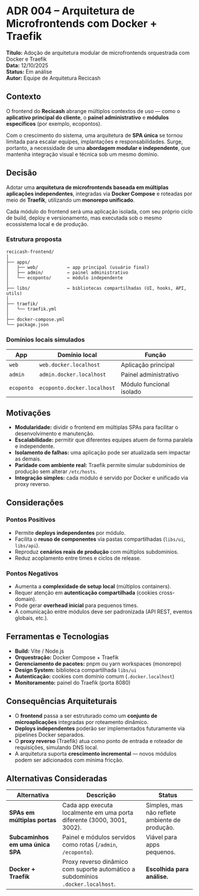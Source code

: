 # ADR 004 – Arquitetura de Microfrontends com Docker + Traefik

**Título:** Adoção de arquitetura modular de microfrontends orquestrada com Docker e Traefik </br>
**Data:** 12/10/2025 </br>
**Status:** Em análise </br>
**Autor:** Equipe de Arquitetura Recicash </br>

## Contexto

O frontend do **Recicash** abrange múltiplos contextos de uso — como o **aplicativo principal do cliente**, o **painel administrativo** e **módulos específicos** (por exemplo, ecopontos).

Com o crescimento do sistema, uma arquitetura de **SPA única** se tornou limitada para escalar equipes, implantações e responsabilidades. Surge, portanto, a necessidade de uma **abordagem modular e independente**, que mantenha integração visual e técnica sob um mesmo domínio.

## Decisão

Adotar uma **arquitetura de microfrontends baseada em múltiplas aplicações independentes**, integradas via **Docker Compose** e roteadas por meio de **Traefik**, utilizando um **monorepo unificado**.

Cada módulo do frontend será uma aplicação isolada, com seu próprio ciclo de build, deploy e versionamento, mas executada sob o mesmo ecossistema local e de produção.

### Estrutura proposta

```text
recicash-frontend/
│
├── apps/
│   ├── web/           ← app principal (usuário final)
│   ├── admin/         ← painel administrativo
│   └── ecoponto/      ← módulo independente
│
├── libs/              ← bibliotecas compartilhadas (UI, hooks, API, utils)
│
├── traefik/
│   └── traefik.yml
│
├── docker-compose.yml
└── package.json
```

### Domínios locais simulados

| App        | Domínio local               | Função                   |
| ---------- | --------------------------- | ------------------------ |
| `web`      | `web.docker.localhost`      | Aplicação principal      |
| `admin`    | `admin.docker.localhost`    | Painel administrativo    |
| `ecoponto` | `ecoponto.docker.localhost` | Módulo funcional isolado |

## Motivações

* **Modularidade:** dividir o frontend em múltiplas SPAs para facilitar o desenvolvimento e manutenção.
* **Escalabilidade:** permitir que diferentes equipes atuem de forma paralela e independente.
* **Isolamento de falhas:** uma aplicação pode ser atualizada sem impactar as demais.
* **Paridade com ambiente real:** Traefik permite simular subdomínios de produção sem alterar `/etc/hosts`.
* **Integração simples:** cada módulo é servido por Docker e unificado via proxy reverso.

## Considerações

### Pontos Positivos

* Permite **deploys independentes** por módulo.
* Facilita o **reuso de componentes** via pastas compartilhadas (`libs/ui`, `libs/api`).
* Reproduz **cenários reais de produção** com múltiplos subdomínios.
* Reduz acoplamento entre times e ciclos de release.

### Pontos Negativos

* Aumenta a **complexidade de setup local** (múltiplos containers).
* Requer atenção em **autenticação compartilhada** (cookies cross-domain).
* Pode gerar **overhead inicial** para pequenos times.
* A comunicação entre módulos deve ser padronizada (API REST, eventos globais, etc.).

## Ferramentas e Tecnologias

* **Build:** Vite / Node.js
* **Orquestração:** Docker Compose + Traefik
* **Gerenciamento de pacotes:** pnpm ou yarn workspaces (monorepo)
* **Design System:** biblioteca compartilhada `libs/ui`
* **Autenticação:** cookies com domínio comum (`.docker.localhost`)
* **Monitoramento:** painel do Traefik (porta 8080)

## Consequências Arquiteturais

* O **frontend** passa a ser estruturado como um **conjunto de microaplicações** integradas por roteamento dinâmico.
* **Deploys independentes** poderão ser implementados futuramente via pipelines Docker separados.
* O **proxy reverso** (Traefik) atua como ponto de entrada e roteador de requisições, simulando DNS local.
* A arquitetura suporta **crescimento incremental** — novos módulos podem ser adicionados com mínima fricção.

## Alternativas Consideradas

| Alternativa                      | Descrição                                                                        | Status                                               |
| -------------------------------- | -------------------------------------------------------------------------------- | ---------------------------------------------------- |
| **SPAs em múltiplas portas**     | Cada app executa localmente em uma porta diferente (3000, 3001, 3002).           | Simples, mas não reflete ambiente de produção.       |
| **Subcaminhos em uma única SPA** | Painel e módulos servidos como rotas (`/admin`, `/ecoponto`).                    | Viável para apps pequenos.                    |
| **Docker + Traefik**             | Proxy reverso dinâmico com suporte automático a subdomínios `.docker.localhost`. | **Escolhida para análise.**                          |
